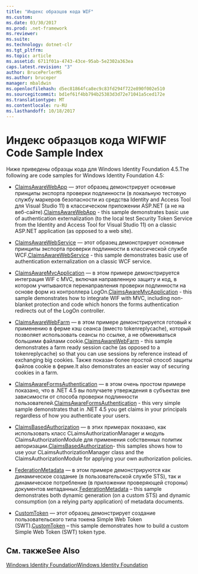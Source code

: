 ```yaml
---
title: "Индекс образцов кода WIF"
ms.custom: 
ms.date: 03/30/2017
ms.prod: .net-framework
ms.reviewer: 
ms.suite: 
ms.technology: dotnet-clr
ms.tgt_pltfrm: 
ms.topic: article
ms.assetid: 6711f01a-4743-43ce-95ab-5e2302a363ea
caps.latest.revision: "3"
author: BrucePerlerMS
ms.author: bruceper
manager: mbaldwin
ms.openlocfilehash: d5ec81864fca8ec9c83fd294f722e890f002e510
ms.sourcegitcommit: bd1ef61f4bb794b25383d3d72e71041a5ced172e
ms.translationtype: MT
ms.contentlocale: ru-RU
ms.lasthandoff: 10/18/2017
---
```

# <a name="wif-code-sample-index"></a><span data-ttu-id="cb355-102">Индекс образцов кода WIF</span><span class="sxs-lookup"><span data-stu-id="cb355-102">WIF Code Sample Index</span></span>
<span data-ttu-id="cb355-103">Ниже приведены образцы кода для Windows Identity Foundation 4.5.</span><span class="sxs-lookup"><span data-stu-id="cb355-103">The following are code samples for Windows Identity Foundation 4.5:</span></span>  
  
-   <span data-ttu-id="cb355-104">[ClaimsAwareWebApp](http://go.microsoft.com/fwlink/?LinkID=248405) — этот образец демонстрирует основные принципы экспорта проверки подлинности (в локальную тестовую службу маркеров безопасности из средства Identity and Access Tool для Visual Studio 11) в классическом приложении ASP.NET (а не на веб-сайте).</span><span class="sxs-lookup"><span data-stu-id="cb355-104">[ClaimsAwareWebApp](http://go.microsoft.com/fwlink/?LinkID=248405) - this sample demonstrates basic use of authentication externalization (to the local test Security Token Service from the Identity and Access Tool for Visual Studio 11) on a classic ASP.NET application (as opposed to a web site).</span></span>  
  
-   <span data-ttu-id="cb355-105">[ClaimsAwareWebService](http://go.microsoft.com/fwlink/?LinkID=248406) — этот образец демонстрирует основные принципы экспорта проверки подлинности в классической службе WCF.</span><span class="sxs-lookup"><span data-stu-id="cb355-105">[ClaimsAwareWebService](http://go.microsoft.com/fwlink/?LinkID=248406) - this sample demonstrates basic use of authentication externalization on a classic WCF service.</span></span>  
  
-   <span data-ttu-id="cb355-106">[ClaimsAwareMvcApplication](http://go.microsoft.com/fwlink/?LinkID=248407) — в этом примере демонстрируется интеграция WIF с MVC, включая направленную защиту и код, в котором учитываются перенаправления проверки подлинности на основе форм из контроллера LogOn.</span><span class="sxs-lookup"><span data-stu-id="cb355-106">[ClaimsAwareMvcApplication](http://go.microsoft.com/fwlink/?LinkID=248407) - this sample demonstrates how to integrate WIF with MVC, including non-blanket protection and code which honors the forms authentication redirects out of the LogOn controller.</span></span>  
  
-   <span data-ttu-id="cb355-107">[ClaimsAwareWebFarm](http://go.microsoft.com/fwlink/?LinkID=248408) — в этом примере демонстрируется готовый к применению в ферме кэш сеанса (вместо tokenreplycache), который позволяет использовать сеансы по ссылке, а не обмениваться большими файлами cookie.</span><span class="sxs-lookup"><span data-stu-id="cb355-107">[ClaimsAwareWebFarm](http://go.microsoft.com/fwlink/?LinkID=248408) - this sample demonstrates a farm ready session cache (as opposed to a tokenreplycache) so that you can use sessions by reference instead of exchanging big cookies.</span></span> <span data-ttu-id="cb355-108">Также показан более простой способ защиты файлов cookie в ферме.</span><span class="sxs-lookup"><span data-stu-id="cb355-108">It also demonstrates an easier way of securing cookies in a farm.</span></span>  
  
-   <span data-ttu-id="cb355-109">[ClaimsAwareFormsAuthentication](http://go.microsoft.com/fwlink/?LinkID=248409) — в этом очень простом примере показано, что в .NET 4.5 вы получаете утверждения в субъектах вне зависимости от способа проверки подлинности пользователей.</span><span class="sxs-lookup"><span data-stu-id="cb355-109">[ClaimsAwareFormsAuthentication](http://go.microsoft.com/fwlink/?LinkID=248409) - this very simple sample demonstrates that in .NET 4.5 you get claims in your principals regardless of how you authenticate your users.</span></span>  
  
-   <span data-ttu-id="cb355-110">[ClaimsBasedAuthorization](http://go.microsoft.com/fwlink/?LinkID=248410) — в этих примерах показано, как использовать класс CLaimsAuthorizationManager и модуль ClaimsAuthorizationModule для применения собственных политик авторизации.</span><span class="sxs-lookup"><span data-stu-id="cb355-110">[ClaimsBasedAuthorization](http://go.microsoft.com/fwlink/?LinkID=248410)- this samples shows how to use your CLaimsAuthorizationManager class and the ClaimsAuthorizationModule for applying your own authorization policies.</span></span>  
  
-   <span data-ttu-id="cb355-111">[FederationMetadata](http://go.microsoft.com/fwlink/?LinkID=248411) — в этом примере демонстрируются как динамическое создание (в пользовательской службе STS), так и динамическое потребление (в приложении проверяющей стороны) документов метаданных.</span><span class="sxs-lookup"><span data-stu-id="cb355-111">[FederationMetadata](http://go.microsoft.com/fwlink/?LinkID=248411) – this sample demonstrates both dynamic generation (on a custom STS) and dynamic consumption (on a relying party application) of metadata documents.</span></span>  
  
-   <span data-ttu-id="cb355-112">[CustomToken](http://go.microsoft.com/fwlink/?LinkID=248412) — этот образец демонстрирует создание пользовательского типа токена Simple Web Token (SWT).</span><span class="sxs-lookup"><span data-stu-id="cb355-112">[CustomToken](http://go.microsoft.com/fwlink/?LinkID=248412) – this sample demonstrates how to build a custom Simple Web Token (SWT) token type.</span></span>  
  
## <a name="see-also"></a><span data-ttu-id="cb355-113">См. также</span><span class="sxs-lookup"><span data-stu-id="cb355-113">See Also</span></span>  
 [<span data-ttu-id="cb355-114">Windows Identity Foundation</span><span class="sxs-lookup"><span data-stu-id="cb355-114">Windows Identity Foundation</span></span>](../../../docs/framework/security/index.md)
